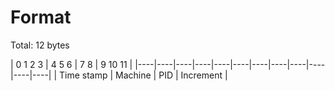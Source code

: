 # Format
Total: 12 bytes

| 0   1   2   3  | 4   5   6  | 7   8  | 9   10  11 |
|----|----|----|----|----|----|----|----|----|----|----|----|
| Time stamp | Machine | PID | Increment |





